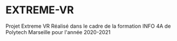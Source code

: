 # EXTREME-VR
 Projet Extreme VR
Réalisé dans le cadre de la formation INFO 4A de Polytech Marseille pour l'année 2020-2021
